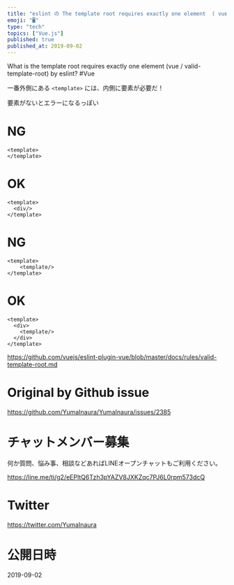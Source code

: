 ```yaml
---
title: "eslint の The template root requires exactly one element  ( vue/valid-t"
emoji: "🖥"
type: "tech"
topics: ["Vue.js"]
published: true
published_at: 2019-09-02
---
```


What is the template root requires exactly one element (vue / valid-template-root) by eslint? #Vue


一番外側にある `<template>` には、内側に要素が必要だ！

要素がないとエラーになるっぽい


# NG

```
<template>
</template>
```

# OK

```
<template>
  <div/>
</template>
```

# NG

```
<template>
    <template/>
</template>
```

# OK

```
<template>
  <div>
    <template/>
  </div>
</template>
```

https://github.com/vuejs/eslint-plugin-vue/blob/master/docs/rules/valid-template-root.md



# Original by Github issue

https://github.com/YumaInaura/YumaInaura/issues/2385








<!-- Update From Qiita API -->

# チャットメンバー募集


何か質問、悩み事、相談などあればLINEオープンチャットもご利用ください。

https://line.me/ti/g2/eEPltQ6Tzh3pYAZV8JXKZqc7PJ6L0rpm573dcQ





# Twitter


https://twitter.com/YumaInaura


<!-- Update From Qiita API -->



# 公開日時

2019-09-02
